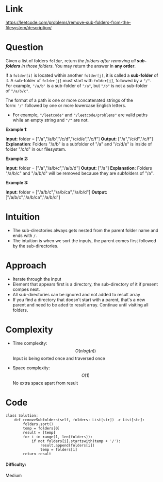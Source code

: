 # Link
https://leetcode.com/problems/remove-sub-folders-from-the-filesystem/description/
# Question

Given a list of folders `folder`, return _the folders after removing all **sub-folders** in those folders_. You may return the answer in **any order**.

If a `folder[i]` is located within another `folder[j]`, it is called a **sub-folder** of it. A sub-folder of `folder[j]` must start with `folder[j]`, followed by a `"/"`. For example, `"/a/b"` is a sub-folder of `"/a"`, but `"/b"` is not a sub-folder of `"/a/b/c"`.

The format of a path is one or more concatenated strings of the form: `'/'` followed by one or more lowercase English letters.

- For example, `"/leetcode"` and `"/leetcode/problems"` are valid paths while an empty string and `"/"` are not.

**Example 1:**

**Input:** folder = ["/a","/a/b","/c/d","/c/d/e","/c/f"]
**Output:** ["/a","/c/d","/c/f"]
**Explanation:** Folders "/a/b" is a subfolder of "/a" and "/c/d/e" is inside of folder "/c/d" in our filesystem.

**Example 2:**

**Input:** folder = ["/a","/a/b/c","/a/b/d"]
**Output:** ["/a"]
**Explanation:** Folders "/a/b/c" and "/a/b/d" will be removed because they are subfolders of "/a".

**Example 3:**

**Input:** folder = ["/a/b/c","/a/b/ca","/a/b/d"]
**Output:** ["/a/b/c","/a/b/ca","/a/b/d"]

# Intuition  
- The sub-directories always gets nested from the parent folder name and ends with `/`. 
- The intuition is when we sort the inputs, the parent comes first followed by the sub-directories. 
  
# Approach  
- Iterate through the input
- Element that appears first is a directory, the sub-directory of it if present compes next.
- All sub-directories can be ignored and not added to result array
- If you find a directory that doesn't start with a parent, that's a new parent and need to be aded to result array. Continue until visiting all folders.
  
# Complexity  
- Time complexity:  
	$$O(n log(n))$$
	Input is being sorted once and traversed once  
  
- Space complexity:  
$$O(1)$$ 
	No extra space apart from result
  
# Code  
```python3 []  
class Solution:  
    def removeSubfolders(self, folders: List[str]) -> List[str]:  
	    folders.sort()  
	    temp = folders[0]  
	    result = [temp]  
	    for i in range(1, len(folders)):  
	        if not folders[i].startswith(temp + '/'):  
	            result.append(folders[i])  
	            temp = folders[i]  
	    return result
```

#### Difficulty: 
Medium